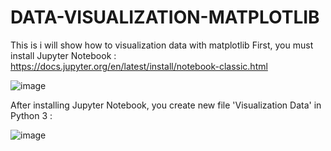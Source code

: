 # DATA-VISUALIZATION-MATPLOTLIB
This is i will show how to visualization data with matplotlib
First, you must install Jupyter Notebook :
https://docs.jupyter.org/en/latest/install/notebook-classic.html

![image](https://user-images.githubusercontent.com/108322484/176331652-354bf9ac-39c6-4ede-934a-524e6a05f937.png)


After installing Jupyter Notebook, you create new file 'Visualization Data' in Python 3 :

![image](https://user-images.githubusercontent.com/108322484/176331977-12946c0a-ea26-4559-a1be-ba3c44f497fa.png)

